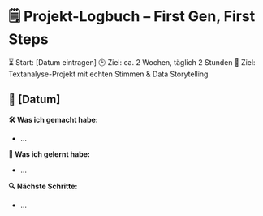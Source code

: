 # 🗒️ Projekt-Logbuch – First Gen, First Steps
⏳ Start: [Datum eintragen]
🕑 Ziel: ca. 2 Wochen, täglich 2 Stunden
🎯 Ziel: Textanalyse-Projekt mit echten Stimmen & Data Storytelling

## 📅 [Datum]

**🛠️ Was ich gemacht habe:**
- ...

**🧠 Was ich gelernt habe:**
- ...

**🔍 Nächste Schritte:**
- ...
